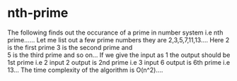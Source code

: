 # nth-prime

The following finds out the occurance of a prime in number system i.e nth prime......
Let me list out a few prime numbers they are 2,3,5,7,11,13....
Here 2 is the first prime 
     3 is the second prime and  
     5 is the third prime and so on...
If we give the input as 1 the output should be 1st prime i.e 2
input 2 output is 2nd prime i.e 3
input 6 output is 6th prime i.e 13...
The time complexity of the algorithm is O(n^2)....
